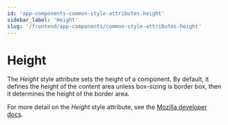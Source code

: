 ```yaml
---
id: 'app-components-common-style-attributes-height'
sidebar_label: 'Height'
slug: '/frontend/app-components/common-style-attributes-height'
---
```

# Height
The *Height* style attribute sets the height of a component. By default, it defines the height of the content area unless box-sizing is border box, then it determines the height of the border area.

For more detail on the *Height* style attribute, see the [Mozilla developer docs](https://developer.mozilla.org/en-US/docs/Web/CSS/height).